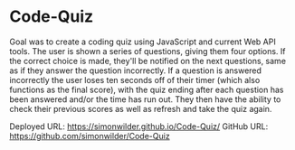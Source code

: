 # Code-Quiz

Goal was to create a coding quiz using JavaScript and current Web API tools. The user is shown a series of questions, giving them four options. If the correct choice is made, they'll be notified on the next questions, same as if they answer the question incorrectly. If a question is answered incorrectly the user loses ten seconds off of their timer (which also functions as the final score), with the quiz ending after each question has been answered and/or the time has run out. They then have the ability to check their previous scores as well as refresh and take the quiz again. 

Deployed URL: https://simonwilder.github.io/Code-Quiz/
GitHub URL: https://github.com/simonwilder/Code-Quiz


